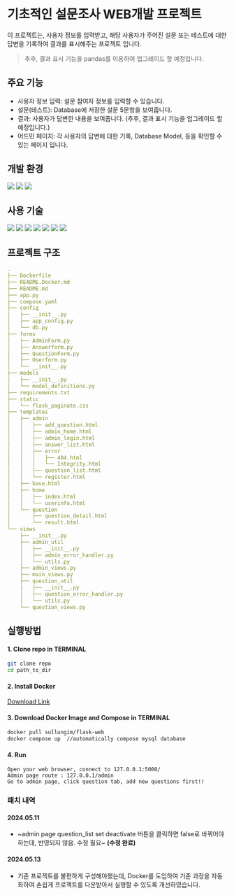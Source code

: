 # 기초적인 설문조사 WEB개발 프로젝트

이 프로젝트는, 사용자 정보를 입력받고, 해당 사용자가 주어진 설문 또는 테스트에 대한 답변을 기록하여 결과를 표시해주는 프로젝트 입니다.

> 추후, 결과 표시 기능을 pandas를 이용하여 업그레이드 할 예정입니다.

## 주요 기능
- 사용자 정보 입력: 설문 참여자 정보를 입력할 수 있습니다.
- 설문(테스트): Database에 저장한 설문 5문항을 보여줍니다.
- 결과: 사용자가 답변한 내용을 보여줍니다. (추후, 결과 표시 기능을 업그레이드 할 예정입니다.)
- 어드민 페이지: 각 사용자의 답변에 대한 기록, Database Model, 등을 확인할 수 있는 페이지 입니다.

## 개발 환경
![](https://img.shields.io/badge/AMD-ED1C24?style=for-the-badge&logo=amd&logoColor=white)
![](https://img.shields.io/badge/Windows-0078D6?style=for-the-badge&logo=windows&logoColor=white)
![](https://img.shields.io/badge/Docker-2496ED?style=for-the-badge&logo=docker&logoColor=white)

## 사용 기술
![](https://img.shields.io/badge/HTML5-E34F26?style=for-the-badge&logo=html5&logoColor=white)
![](https://img.shields.io/badge/Bootstrap-563D7C?style=for-the-badge&logo=bootstrap&logoColor=white)
![](https://img.shields.io/badge/Jinja-B41717?style=for-the-badge&logo=Jinja&logoColor=white)
![](https://img.shields.io/badge/Python-3776AB?style=for-the-badge&logo=python&logoColor=white)
![](https://img.shields.io/badge/MySQL-00000F?style=for-the-badge&logo=mysql&logoColor=white)
![](https://img.shields.io/badge/Flask-000000?style=for-the-badge&logo=flask&logoColor=white)
![](https://img.shields.io/badge/Sqlalchemy-D71F00?style=for-the-badge&logo=SQLalchemy&logoColor=white)

## 프로젝트 구조
```yaml
.
├── Dockerfile
├── README.Docker.md
├── README.md
├── app.py
├── compose.yaml
├── config
│   ├── __init__.py
│   ├── app_config.py
│   └── db.py
├── forms
│   ├── AdminForm.py
│   ├── Answerform.py
│   ├── QuestionForm.py
│   ├── Userform.py
│   └── __init__.py
├── models
│   ├── __init__.py
│   └── model_definitions.py
├── requirements.txt
├── static
│   └── flask_paginate.css
├── templates
│   ├── admin
│   │   ├── add_question.html
│   │   ├── admin_home.html
│   │   ├── admin_login.html
│   │   ├── answer_list.html
│   │   ├── error
│   │   │   ├── 404.html
│   │   │   └── Integrity.html
│   │   ├── question_list.html
│   │   └── register.html
│   ├── base.html
│   ├── home
│   │   ├── index.html
│   │   └── userinfo.html
│   └── question
│       ├── question_detail.html
│       └── result.html
└── views
    ├── __init__.py
    ├── admin_util
    │   ├── __init__.py
    │   ├── admin_error_handler.py
    │   └── utils.py
    ├── admin_views.py
    ├── main_views.py
    ├── question_util
    │   ├── __init__.py
    │   ├── question_error_handler.py
    │   └── utils.py
    └── question_views.py
```

## 실행방법
#### 1. Clone repo in TERMINAL
```bash
git clone repo
cd path_to_dir
```

#### 2. Install Docker
[Download Link](https://www.docker.com/products/docker-desktop/)

#### 3. Download Docker Image and Compose in TERMINAL
```bash
docker pull sullungim/flask-web
docker compose up  //automatically compose mysql database
```

#### 4. Run
```
Open your web browser, connect to 127.0.0.1:5000/
Admin page route : 127.0.0.1/admin
Go to admin page, click question tab, add new questions first!!
```


### 패치 내역
#### 2024.05.11
- ~admin page question_list set deactivate 버튼을 클릭하면 false로 바뀌어야 하는데, 반영되지 않음. 수정 필요~ **(수정 완료)**

#### 2024.05.13
- 기존 프로젝트를 불편하게 구성해야했는데, Docker를 도입하여 기존 과정을 자동화하여 손쉽게 프로젝트를 다운받아서 실행할 수 있도록 개선하였습니다.


